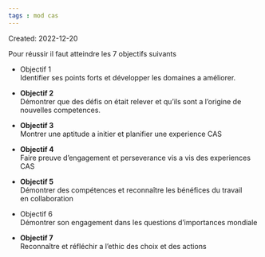 ```yaml
---
tags : mod cas
---
```

Created: 2022-12-20

Pour réussir il faut atteindre les 7 objectifs suivants

-   Objectif 1  
    Identifier ses points forts et développer les domaines a améliorer.
    
-   **Objectif 2**  
    Démontrer que des défis on était relever et qu’ils sont a l’origine de nouvelles competences.
    
-   **Objectif 3**  
    Montrer une aptitude a initier et planifier une experience CAS
    
-   **Objectif 4**       
    Faire preuve d’engagement et perseverance vis a vis des experiences CAS
    
-   **Objectif 5**         
    Démontrer des compétences et reconnaître les bénéfices du travail en collaboration
    
-   Objectif 6  
    Démontrer son engagement dans les questions d’importances mondiale
    
-   **Objectif 7**  
    Reconnaître et réfléchir a l’ethic des choix et des actions